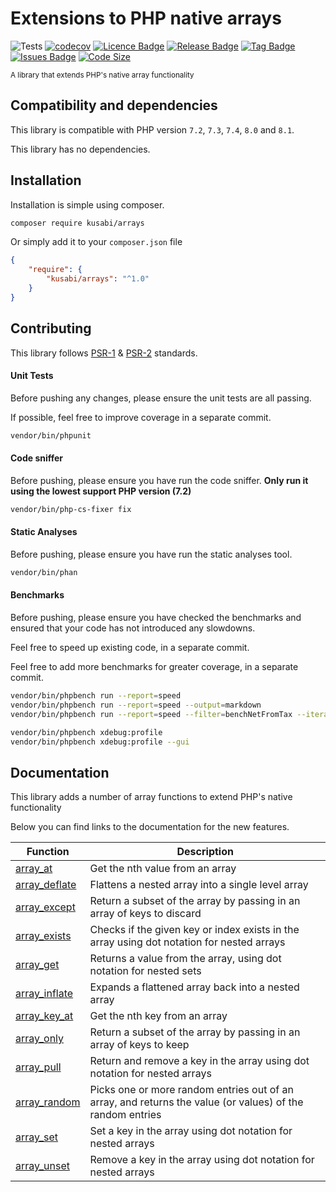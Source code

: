 # Extensions to PHP native arrays

![Tests](https://github.com/kusabi/arrays/workflows/quality/badge.svg)
[![codecov](https://codecov.io/gh/kusabi/arrays/branch/main/graph/badge.svg)](https://codecov.io/gh/kusabi/arrays)
[![Licence Badge](https://img.shields.io/github/license/kusabi/arrays.svg)](https://img.shields.io/github/license/kusabi/arrays.svg)
[![Release Badge](https://img.shields.io/github/release/kusabi/arrays.svg)](https://img.shields.io/github/release/kusabi/arrays.svg)
[![Tag Badge](https://img.shields.io/github/tag/kusabi/arrays.svg)](https://img.shields.io/github/tag/kusabi/arrays.svg)
[![Issues Badge](https://img.shields.io/github/issues/kusabi/arrays.svg)](https://img.shields.io/github/issues/kusabi/arrays.svg)
[![Code Size](https://img.shields.io/github/languages/code-size/kusabi/arrays.svg?label=size)](https://img.shields.io/github/languages/code-size/kusabi/arrays.svg)

<sup>A library that extends PHP's native array functionality</sup>

## Compatibility and dependencies

This library is compatible with PHP version `7.2`, `7.3`, `7.4`, `8.0` and `8.1`.

This library has no dependencies.

## Installation

Installation is simple using composer.

```bash
composer require kusabi/arrays
```

Or simply add it to your `composer.json` file

```json
{
    "require": {
        "kusabi/arrays": "^1.0"
    }
}
```

## Contributing

This library follows [PSR-1](https://www.php-fig.org/psr/psr-1/) & [PSR-2](https://www.php-fig.org/psr/psr-2/) standards.


#### Unit Tests

Before pushing any changes, please ensure the unit tests are all passing.

If possible, feel free to improve coverage in a separate commit.

```bash
vendor/bin/phpunit
```

#### Code sniffer

Before pushing, please ensure you have run the code sniffer. **Only run it using the lowest support PHP version (7.2)**

```bash
vendor/bin/php-cs-fixer fix
```

#### Static Analyses

Before pushing, please ensure you have run the static analyses tool.

```bash
vendor/bin/phan
```

#### Benchmarks

Before pushing, please ensure you have checked the benchmarks and ensured that your code has not introduced any slowdowns.

Feel free to speed up existing code, in a separate commit.

Feel free to add more benchmarks for greater coverage, in a separate commit.

```bash
vendor/bin/phpbench run --report=speed
vendor/bin/phpbench run --report=speed --output=markdown
vendor/bin/phpbench run --report=speed --filter=benchNetFromTax --iterations=50 --revs=50000

vendor/bin/phpbench xdebug:profile
vendor/bin/phpbench xdebug:profile --gui
```

## Documentation

This library adds a number of array functions to extend PHP's native functionality

Below you can find links to the documentation for the new features.

| Function | Description |
| --- | ----------- |
| [array_at](documentation/array_at.md) | Get the nth value from an array |
| [array_deflate](documentation/array_deflate.md) | Flattens a nested array into a single level array |
| [array_except](documentation/array_except.md) | Return a subset of the array by passing in an array of keys to discard |
| [array_exists](documentation/array_exists.md) | Checks if the given key or index exists in the array using dot notation for nested arrays |
| [array_get](documentation/array_exists.md) | Returns a value from the array, using dot notation for nested sets |
| [array_inflate](documentation/array_inflate.md) | Expands a flattened array back into a nested array |
| [array_key_at](documentation/array_key_at.md) | Get the nth key from an array |
| [array_only](documentation/array_only.md) | Return a subset of the array by passing in an array of keys to keep |
| [array_pull](documentation/array_pull.md) | Return and remove a key in the array using dot notation for nested arrays |
| [array_random](documentation/array_random.md) | Picks one or more random entries out of an array, and returns the value (or values) of the random entries |
| [array_set](documentation/array_set.md) | Set a key in the array using dot notation for nested arrays |
| [array_unset](documentation/array_unset.md) | Remove a key in the array using dot notation for nested arrays |